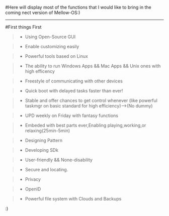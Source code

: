 #Here will display most of the functions that I would like to bring in the coming nect version of Mellow-OS:)

***

#First things First

>* Using Open-Source GUI

>* Enable customizing easily

>* Powerful tools based on Linux

>* The ability to run Windows Apps && Mac Apps && Unix ones with high efficency

>* Freestyle of communicating with other devices

>* Quick boot with delayed tasks faster than ever!

>* Stable and offer chances to get control whenever (like powerful taskmgr on basic standard for high efficiency)-->(No dummy)

>* UPD weekly on Friday with fantasy functions

>* Embeded with best parts ever,Enabling playing,working,or relaxing(25min-5min)

>* Designing Pattern

>* Developing SDk

>* User-friendly && None-disability

>* Secure and locating.

>* Privacy

>* OpenID

>* Powerful file system with Clouds and Backups


:)